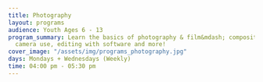 ```yaml
---
title: Photography
layout: programs
audience: Youth Ages 6 - 13
program_summary: Learn the basics of photography & film&mdash; composition, digital
  camera use, editing with software and more!
cover_image: "/assets/img/programs_photography.jpg"
days: Mondays + Wednesdays (Weekly)
time: 04:00 pm - 05:30 pm
---
```


